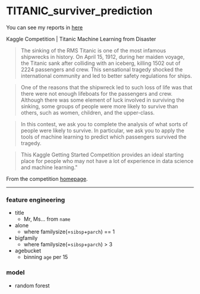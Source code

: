 # TITANIC_surviver_prediction

You can see my reports in [here](https://velog.io/@wisepine/TITANIC-생존자-예측-78-달성기)

Kaggle Competition | Titanic Machine Learning from Disaster
> The sinking of the RMS Titanic is one of the most infamous shipwrecks in history. On April 15, 1912, during her maiden voyage, the Titanic sank after colliding with an iceberg, killing 1502 out of 2224 passengers and crew. This sensational tragedy shocked the international community and led to better safety regulations for ships.

> One of the reasons that the shipwreck led to such loss of life was that there were not enough lifeboats for the passengers and crew. Although there was some element of luck involved in surviving the sinking, some groups of people were more likely to survive than others, such as women, children, and the upper-class.

> In this contest, we ask you to complete the analysis of what sorts of people were likely to survive. In particular, we ask you to apply the tools of machine learning to predict which passengers survived the tragedy.

> This Kaggle Getting Started Competition provides an ideal starting place for people who may not have a lot of experience in data science and machine learning."

From the competition [homepage](https://www.kaggle.com/c/titanic/overview).

---


### feature engineering
- title
  - Mr, Ms... from `name` 
- alone
  - where familysize(=`sibsp`+`parch`) == 1
- bigfamily
  - where familysize(=`sibsp`+`parch`) > 3
- agebucket
  - binning `age` per 15


### model
- random forest
